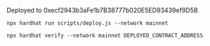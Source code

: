 Deployed to 0xecf2943b3aFe1b7B38777b020E5ED93439ef9D5B

```
npx hardhat run scripts/deploy.js --network mainnet

npx hardhat verify --network mainnet DEPLOYED_CONTRACT_ADDRESS
```
